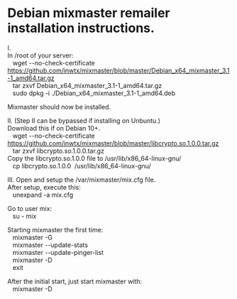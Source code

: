 # Debian mixmaster remailer installation instructions.

I.  
In /root of your server:  
&nbsp;&nbsp;&nbsp;wget --no-check-certificate https://github.com/inwtx/mixmaster/blob/master/Debian_x64_mixmaster_3.1-1_amd64.tar.gz  
&nbsp;&nbsp;&nbsp;tar zxvf Debian_x64_mixmaster_3.1-1_amd64.tar.gz  
&nbsp;&nbsp;&nbsp;sudo dpkg -i ./Debian_x64_mixmaster_3.1-1_amd64.deb  
    
Mixmaster should now be installed.  
    
II. (Step II can be bypassed if installing on Unbuntu.)  
Download this if on Debian 10+.  
&nbsp;&nbsp;&nbsp;wget --no-check-certificate https://github.com/inwtx/mixmaster/blob/master/libcrypto.so.1.0.0.tar.gz  
&nbsp;&nbsp;&nbsp;tar zxvf libcrypto.so.1.0.0.tar.gz  
Copy the libcrypto.so.1.0.0 file to /usr/lib/x86_64-linux-gnu/  
&nbsp;&nbsp;&nbsp;cp libcrypto.so.1.0.0&nbsp;&nbsp;/usr/lib/x86_64-linux-gnu/  
    
III.
Open and setup the /var/mixmaster/mix.cfg file.  
After setup, execute this:  
&nbsp;&nbsp;&nbsp;unexpand -a mix.cfg  
    
Go to user mix:  
&nbsp;&nbsp;&nbsp;su - mix  
    
Starting mixmaster the first time:  
&nbsp;&nbsp;&nbsp;mixmaster -G  
&nbsp;&nbsp;&nbsp;mixmaster --update-stats  
&nbsp;&nbsp;&nbsp;mixmaster --update-pinger-list  
&nbsp;&nbsp;&nbsp;mixmaster -D  
&nbsp;&nbsp;&nbsp;exit  
  
  
After the initial start, just start mixmaster with:  
&nbsp;&nbsp;&nbsp;mixmaster -D  
